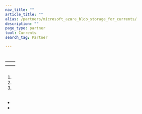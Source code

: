 ```yaml
---
nav_title: ""
article_title: ""
alias: /partners/microsoft_azure_blob_storage_for_currents/
description: ""
page_type: partner
tool: Currents
search_tag: Partner

---
```


# 

> 





 

## 

|  |  |
| ----------- | ----------- |
|  |  |
|  |  |


## 



###  

    





###  



 







###  

  

 



###  





 

 

###  


1. 
2. 
3. 



 

 


 


## 



- 
-  

